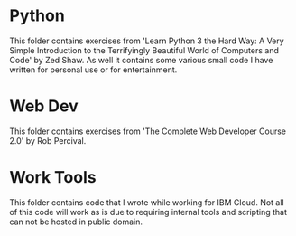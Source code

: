 # Python
This folder contains exercises from 'Learn Python 3 the Hard Way: A Very Simple Introduction to the Terrifyingly Beautiful World of Computers and Code' by Zed Shaw.  As well it contains some various small code I have written for personal use or for entertainment.

# Web Dev
This folder contains exercises from 'The Complete Web Developer Course 2.0' by Rob Percival.

# Work Tools
This folder contains code that I wrote while working for IBM Cloud.  Not all of this code will work as is due to requiring internal tools and scripting that can not be hosted in public domain.
